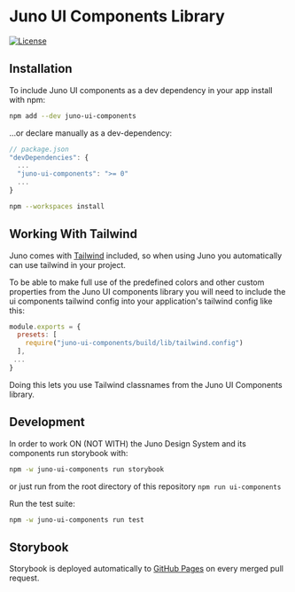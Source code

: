 # Juno UI Components Library

[![License](https://img.shields.io/badge/License-Apache%202.0-blue.svg)](LICENSE)

## Installation

To include Juno UI components as a dev dependency in your app install with npm:

```bash
npm add --dev juno-ui-components
```

…or declare manually as a dev-dependency:

```js
// package.json
"devDependencies": {
  ...
  "juno-ui-components": ">= 0"
  ...
}
```

```bash
npm --workspaces install
```

## Working With Tailwind

Juno comes with [Tailwind](https://tailwindcss.com/) included, so when using Juno you automatically can use tailwind in your project.

To be able to make full use of the predefined colors and other custom properties from the Juno UI components library you will need to include the ui components tailwind config into your application's tailwind config like this:

```js
module.exports = {
  presets: [
    require("juno-ui-components/build/lib/tailwind.config")
  ],
 ...
}
```

Doing this lets you use Tailwind classnames from the Juno UI Components library.

## Development

In order to work ON (NOT WITH) the Juno Design System and its components run storybook with:

```bash
npm -w juno-ui-components run storybook
```

or just run from the root directory of this repository `npm run ui-components`

Run the test suite:

```bash
npm -w juno-ui-components run test
```

## Storybook

Storybook is deployed automatically to [GitHub Pages](https://cloudoperators.github.io/juno/?path=/story/*) on every merged pull request.
